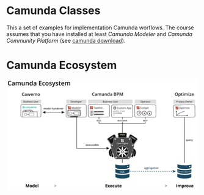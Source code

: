 # Camunda Classes
This a set of examples for implementation Camunda worflows. The course assumes that you have installed at least *Camunda Modeler* and *Camunda Community Platform* (see [camunda download](https://camunda.com/download/)).

# Camunda Ecosystem
![alt text][eco]

[eco]: 00-camunda-ecosystem.png